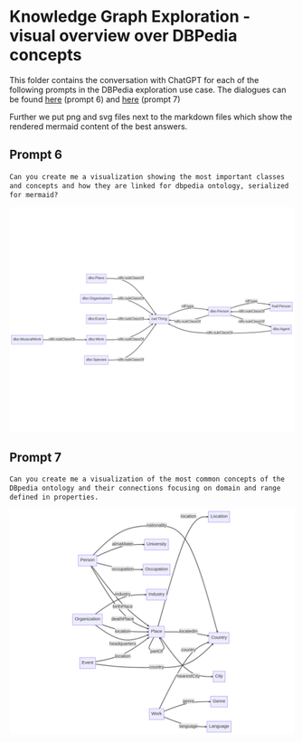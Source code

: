 # Knowledge Graph Exploration - visual overview over DBPedia concepts

This folder contains the conversation with ChatGPT for each of the following prompts in the DBPedia exploration use case.
The dialogues can be found [here](./dbpedia_prompt_6) (prompt 6) and [here](./dbpedia_prompt_7) (prompt 7)

Further we put png and svg files next to the markdown files which show the rendered mermaid content of the best answers.

## Prompt 6

```
Can you create me a visualization showing the most important classes and concepts and how they are linked for dbpedia ontology, serialized for mermaid?
```

![Result of prompt 7](./dbpedia_prompt_6.png "Best result prompt 6")

## Prompt 7

```
Can you create me a visualization of the most common concepts of the DBpedia ontology and their connections focusing on domain and range defined in properties.
```

![Result of prompt 7](./dbpedia_prompt_7.png "Best result prompt 7")
